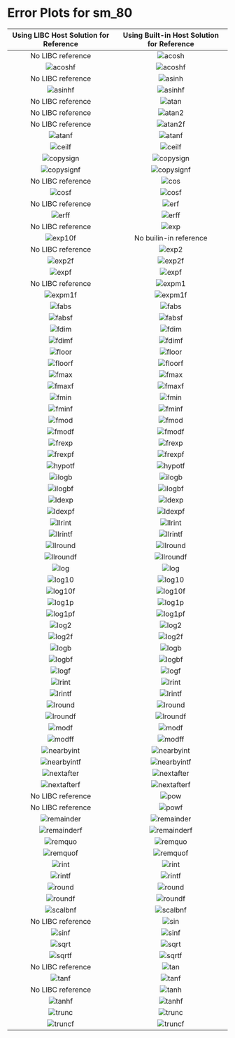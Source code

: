 # Error Plots for sm_80
| Using LIBC Host Solution for Reference | Using Built-in Host Solution for Reference |
|:-----:|:-----:|
No LIBC reference | ![acosh](./results/output/sm_80/acosh/sm_80_acosh_builtin.png)
![acoshf](./results/output/sm_80/acoshf/sm_80_acoshf_libc.png) | ![acoshf](./results/output/sm_80/acoshf/sm_80_acoshf_builtin.png)
No LIBC reference | ![asinh](./results/output/sm_80/asinh/sm_80_asinh_builtin.png)
![asinhf](./results/output/sm_80/asinhf/sm_80_asinhf_libc.png) | ![asinhf](./results/output/sm_80/asinhf/sm_80_asinhf_builtin.png)
No LIBC reference | ![atan](./results/output/sm_80/atan/sm_80_atan_builtin.png)
No LIBC reference | ![atan2](./results/output/sm_80/atan2/sm_80_atan2_builtin.png)
No LIBC reference | ![atan2f](./results/output/sm_80/atan2f/sm_80_atan2f_builtin.png)
![atanf](./results/output/sm_80/atanf/sm_80_atanf_libc.png) | ![atanf](./results/output/sm_80/atanf/sm_80_atanf_builtin.png)
![ceilf](./results/output/sm_80/ceilf/sm_80_ceilf_libc.png) | ![ceilf](./results/output/sm_80/ceilf/sm_80_ceilf_builtin.png)
![copysign](./results/output/sm_80/copysign/sm_80_copysign_libc.png) | ![copysign](./results/output/sm_80/copysign/sm_80_copysign_builtin.png)
![copysignf](./results/output/sm_80/copysignf/sm_80_copysignf_libc.png) | ![copysignf](./results/output/sm_80/copysignf/sm_80_copysignf_builtin.png)
No LIBC reference | ![cos](./results/output/sm_80/cos/sm_80_cos_builtin.png)
![cosf](./results/output/sm_80/cosf/sm_80_cosf_libc.png) | ![cosf](./results/output/sm_80/cosf/sm_80_cosf_builtin.png)
No LIBC reference | ![erf](./results/output/sm_80/erf/sm_80_erf_builtin.png)
![erff](./results/output/sm_80/erff/sm_80_erff_libc.png) | ![erff](./results/output/sm_80/erff/sm_80_erff_builtin.png)
No LIBC reference | ![exp](./results/output/sm_80/exp/sm_80_exp_builtin.png)
![exp10f](./results/output/sm_80/exp10f/sm_80_exp10f_libc.png) | No builin-in reference
No LIBC reference | ![exp2](./results/output/sm_80/exp2/sm_80_exp2_builtin.png)
![exp2f](./results/output/sm_80/exp2f/sm_80_exp2f_libc.png) | ![exp2f](./results/output/sm_80/exp2f/sm_80_exp2f_builtin.png)
![expf](./results/output/sm_80/expf/sm_80_expf_libc.png) | ![expf](./results/output/sm_80/expf/sm_80_expf_builtin.png)
No LIBC reference | ![expm1](./results/output/sm_80/expm1/sm_80_expm1_builtin.png)
![expm1f](./results/output/sm_80/expm1f/sm_80_expm1f_libc.png) | ![expm1f](./results/output/sm_80/expm1f/sm_80_expm1f_builtin.png)
![fabs](./results/output/sm_80/fabs/sm_80_fabs_libc.png) | ![fabs](./results/output/sm_80/fabs/sm_80_fabs_builtin.png)
![fabsf](./results/output/sm_80/fabsf/sm_80_fabsf_libc.png) | ![fabsf](./results/output/sm_80/fabsf/sm_80_fabsf_builtin.png)
![fdim](./results/output/sm_80/fdim/sm_80_fdim_libc.png) | ![fdim](./results/output/sm_80/fdim/sm_80_fdim_builtin.png)
![fdimf](./results/output/sm_80/fdimf/sm_80_fdimf_libc.png) | ![fdimf](./results/output/sm_80/fdimf/sm_80_fdimf_builtin.png)
![floor](./results/output/sm_80/floor/sm_80_floor_libc.png) | ![floor](./results/output/sm_80/floor/sm_80_floor_builtin.png)
![floorf](./results/output/sm_80/floorf/sm_80_floorf_libc.png) | ![floorf](./results/output/sm_80/floorf/sm_80_floorf_builtin.png)
![fmax](./results/output/sm_80/fmax/sm_80_fmax_libc.png) | ![fmax](./results/output/sm_80/fmax/sm_80_fmax_builtin.png)
![fmaxf](./results/output/sm_80/fmaxf/sm_80_fmaxf_libc.png) | ![fmaxf](./results/output/sm_80/fmaxf/sm_80_fmaxf_builtin.png)
![fmin](./results/output/sm_80/fmin/sm_80_fmin_libc.png) | ![fmin](./results/output/sm_80/fmin/sm_80_fmin_builtin.png)
![fminf](./results/output/sm_80/fminf/sm_80_fminf_libc.png) | ![fminf](./results/output/sm_80/fminf/sm_80_fminf_builtin.png)
![fmod](./results/output/sm_80/fmod/sm_80_fmod_libc.png) | ![fmod](./results/output/sm_80/fmod/sm_80_fmod_builtin.png)
![fmodf](./results/output/sm_80/fmodf/sm_80_fmodf_libc.png) | ![fmodf](./results/output/sm_80/fmodf/sm_80_fmodf_builtin.png)
![frexp](./results/output/sm_80/frexp/sm_80_frexp_libc.png) | ![frexp](./results/output/sm_80/frexp/sm_80_frexp_builtin.png)
![frexpf](./results/output/sm_80/frexpf/sm_80_frexpf_libc.png) | ![frexpf](./results/output/sm_80/frexpf/sm_80_frexpf_builtin.png)
![hypotf](./results/output/sm_80/hypotf/sm_80_hypotf_libc.png) | ![hypotf](./results/output/sm_80/hypotf/sm_80_hypotf_builtin.png)
![ilogb](./results/output/sm_80/ilogb/sm_80_ilogb_libc.png) | ![ilogb](./results/output/sm_80/ilogb/sm_80_ilogb_builtin.png)
![ilogbf](./results/output/sm_80/ilogbf/sm_80_ilogbf_libc.png) | ![ilogbf](./results/output/sm_80/ilogbf/sm_80_ilogbf_builtin.png)
![ldexp](./results/output/sm_80/ldexp/sm_80_ldexp_libc.png) | ![ldexp](./results/output/sm_80/ldexp/sm_80_ldexp_builtin.png)
![ldexpf](./results/output/sm_80/ldexpf/sm_80_ldexpf_libc.png) | ![ldexpf](./results/output/sm_80/ldexpf/sm_80_ldexpf_builtin.png)
![llrint](./results/output/sm_80/llrint/sm_80_llrint_libc.png) | ![llrint](./results/output/sm_80/llrint/sm_80_llrint_builtin.png)
![llrintf](./results/output/sm_80/llrintf/sm_80_llrintf_libc.png) | ![llrintf](./results/output/sm_80/llrintf/sm_80_llrintf_builtin.png)
![llround](./results/output/sm_80/llround/sm_80_llround_libc.png) | ![llround](./results/output/sm_80/llround/sm_80_llround_builtin.png)
![llroundf](./results/output/sm_80/llroundf/sm_80_llroundf_libc.png) | ![llroundf](./results/output/sm_80/llroundf/sm_80_llroundf_builtin.png)
![log](./results/output/sm_80/log/sm_80_log_libc.png) | ![log](./results/output/sm_80/log/sm_80_log_builtin.png)
![log10](./results/output/sm_80/log10/sm_80_log10_libc.png) | ![log10](./results/output/sm_80/log10/sm_80_log10_builtin.png)
![log10f](./results/output/sm_80/log10f/sm_80_log10f_libc.png) | ![log10f](./results/output/sm_80/log10f/sm_80_log10f_builtin.png)
![log1p](./results/output/sm_80/log1p/sm_80_log1p_libc.png) | ![log1p](./results/output/sm_80/log1p/sm_80_log1p_builtin.png)
![log1pf](./results/output/sm_80/log1pf/sm_80_log1pf_libc.png) | ![log1pf](./results/output/sm_80/log1pf/sm_80_log1pf_builtin.png)
![log2](./results/output/sm_80/log2/sm_80_log2_libc.png) | ![log2](./results/output/sm_80/log2/sm_80_log2_builtin.png)
![log2f](./results/output/sm_80/log2f/sm_80_log2f_libc.png) | ![log2f](./results/output/sm_80/log2f/sm_80_log2f_builtin.png)
![logb](./results/output/sm_80/logb/sm_80_logb_libc.png) | ![logb](./results/output/sm_80/logb/sm_80_logb_builtin.png)
![logbf](./results/output/sm_80/logbf/sm_80_logbf_libc.png) | ![logbf](./results/output/sm_80/logbf/sm_80_logbf_builtin.png)
![logf](./results/output/sm_80/logf/sm_80_logf_libc.png) | ![logf](./results/output/sm_80/logf/sm_80_logf_builtin.png)
![lrint](./results/output/sm_80/lrint/sm_80_lrint_libc.png) | ![lrint](./results/output/sm_80/lrint/sm_80_lrint_builtin.png)
![lrintf](./results/output/sm_80/lrintf/sm_80_lrintf_libc.png) | ![lrintf](./results/output/sm_80/lrintf/sm_80_lrintf_builtin.png)
![lround](./results/output/sm_80/lround/sm_80_lround_libc.png) | ![lround](./results/output/sm_80/lround/sm_80_lround_builtin.png)
![lroundf](./results/output/sm_80/lroundf/sm_80_lroundf_libc.png) | ![lroundf](./results/output/sm_80/lroundf/sm_80_lroundf_builtin.png)
![modf](./results/output/sm_80/modf/sm_80_modf_libc.png) | ![modf](./results/output/sm_80/modf/sm_80_modf_builtin.png)
![modff](./results/output/sm_80/modff/sm_80_modff_libc.png) | ![modff](./results/output/sm_80/modff/sm_80_modff_builtin.png)
![nearbyint](./results/output/sm_80/nearbyint/sm_80_nearbyint_libc.png) | ![nearbyint](./results/output/sm_80/nearbyint/sm_80_nearbyint_builtin.png)
![nearbyintf](./results/output/sm_80/nearbyintf/sm_80_nearbyintf_libc.png) | ![nearbyintf](./results/output/sm_80/nearbyintf/sm_80_nearbyintf_builtin.png)
![nextafter](./results/output/sm_80/nextafter/sm_80_nextafter_libc.png) | ![nextafter](./results/output/sm_80/nextafter/sm_80_nextafter_builtin.png)
![nextafterf](./results/output/sm_80/nextafterf/sm_80_nextafterf_libc.png) | ![nextafterf](./results/output/sm_80/nextafterf/sm_80_nextafterf_builtin.png)
No LIBC reference | ![pow](./results/output/sm_80/pow/sm_80_pow_builtin.png)
No LIBC reference | ![powf](./results/output/sm_80/powf/sm_80_powf_builtin.png)
![remainder](./results/output/sm_80/remainder/sm_80_remainder_libc.png) | ![remainder](./results/output/sm_80/remainder/sm_80_remainder_builtin.png)
![remainderf](./results/output/sm_80/remainderf/sm_80_remainderf_libc.png) | ![remainderf](./results/output/sm_80/remainderf/sm_80_remainderf_builtin.png)
![remquo](./results/output/sm_80/remquo/sm_80_remquo_libc.png) | ![remquo](./results/output/sm_80/remquo/sm_80_remquo_builtin.png)
![remquof](./results/output/sm_80/remquof/sm_80_remquof_libc.png) | ![remquof](./results/output/sm_80/remquof/sm_80_remquof_builtin.png)
![rint](./results/output/sm_80/rint/sm_80_rint_libc.png) | ![rint](./results/output/sm_80/rint/sm_80_rint_builtin.png)
![rintf](./results/output/sm_80/rintf/sm_80_rintf_libc.png) | ![rintf](./results/output/sm_80/rintf/sm_80_rintf_builtin.png)
![round](./results/output/sm_80/round/sm_80_round_libc.png) | ![round](./results/output/sm_80/round/sm_80_round_builtin.png)
![roundf](./results/output/sm_80/roundf/sm_80_roundf_libc.png) | ![roundf](./results/output/sm_80/roundf/sm_80_roundf_builtin.png)
![scalbnf](./results/output/sm_80/scalbnf/sm_80_scalbnf_libc.png) | ![scalbnf](./results/output/sm_80/scalbnf/sm_80_scalbnf_builtin.png)
No LIBC reference | ![sin](./results/output/sm_80/sin/sm_80_sin_builtin.png)
![sinf](./results/output/sm_80/sinf/sm_80_sinf_libc.png) | ![sinf](./results/output/sm_80/sinf/sm_80_sinf_builtin.png)
![sqrt](./results/output/sm_80/sqrt/sm_80_sqrt_libc.png) | ![sqrt](./results/output/sm_80/sqrt/sm_80_sqrt_builtin.png)
![sqrtf](./results/output/sm_80/sqrtf/sm_80_sqrtf_libc.png) | ![sqrtf](./results/output/sm_80/sqrtf/sm_80_sqrtf_builtin.png)
No LIBC reference | ![tan](./results/output/sm_80/tan/sm_80_tan_builtin.png)
![tanf](./results/output/sm_80/tanf/sm_80_tanf_libc.png) | ![tanf](./results/output/sm_80/tanf/sm_80_tanf_builtin.png)
No LIBC reference | ![tanh](./results/output/sm_80/tanh/sm_80_tanh_builtin.png)
![tanhf](./results/output/sm_80/tanhf/sm_80_tanhf_libc.png) | ![tanhf](./results/output/sm_80/tanhf/sm_80_tanhf_builtin.png)
![trunc](./results/output/sm_80/trunc/sm_80_trunc_libc.png) | ![trunc](./results/output/sm_80/trunc/sm_80_trunc_builtin.png)
![truncf](./results/output/sm_80/truncf/sm_80_truncf_libc.png) | ![truncf](./results/output/sm_80/truncf/sm_80_truncf_builtin.png)
